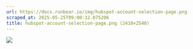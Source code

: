 ```yaml
---
url: https://docs.runbear.io/img/hubspot-account-selection-page.png
scraped_at: 2025-05-25T09:00:32.075206
title: hubspot-account-selection-page.png (2410×2540)
---
```


![](https://docs.runbear.io/img/hubspot-account-selection-page.png)

